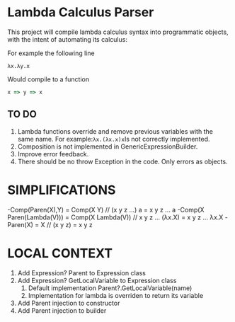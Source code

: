 # Lambda Calculus Parser

This project will compile lambda calculus syntax into programmatic objects, with the intent of automating its calculus:

For example the following line
```
λx.λy.x
```
Would compile to a function
```javascript
x => y => x
```

## TO DO

1) Lambda functions override and remove previous variables with the same name. For example:`λx.(λx.x)x`Is not correctly implemented.
2) Composition is not implemented in GenericExpressionBuilder.
3) Improve error feedback.
4) There should be no throw Exception in the code. Only errors as objects.

# SIMPLIFICATIONS

-Comp(Paren(X),Y) = Comp(X Y)                   // (x y z ...) a = x y z ... a
-Comp(X Paren(Lambda(V))) = Comp(X Lambda(V))   // x y z ... (λx.X) = x y z ... λx.X
-Paren(X) = X                                   // (x y z) = x y z

# LOCAL CONTEXT

1) Add Expression? Parent to Expression class
2) Add Expression? GetLocalVariable to Expression class
   1) Default implementation Parent?.GetLocalVariable(name)
   2) Implementation for lambda is overriden to return its variable
3) Add Parent injection to constructor
4) Add Parent injection to builder